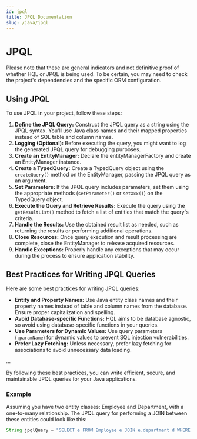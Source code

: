 ```yaml
---
id: jpql
title: JPQL Documentation
slug: /java/jpql
---
```

# JPQL

Please note that these are general indicators and not definitive proof of whether HQL or JPQL is being used. To be certain, you may need to check the project's dependencies and the specific ORM configuration.

## Using JPQL

To use JPQL in your project, follow these steps:

1. **Define the JPQL Query:** Construct the JPQL query as a string using the JPQL syntax. You'll use Java class names and their mapped properties instead of SQL table and column names.
2. **Logging (Optional):** Before executing the query, you might want to log the generated JPQL query for debugging purposes.
3. **Create an EntityManager:** Declare the entityManagerFactory and create an EntityManager instance.
4. **Create a TypedQuery:** Create a TypedQuery object using the `createQuery()` method on the EntityManager, passing the JPQL query as an argument.
5. **Set Parameters:** If the JPQL query includes parameters, set them using the appropriate methods (`setParameter()` or `setXxx()`) on the TypedQuery object.
6. **Execute the Query and Retrieve Results:** Execute the query using the `getResultList()` method to fetch a list of entities that match the query's criteria.
7. **Handle the Results:** Use the obtained result list as needed, such as returning the results or performing additional operations.
8. **Close Resources:** Once query execution and result processing are complete, close the EntityManager to release acquired resources.
9. **Handle Exceptions:** Properly handle any exceptions that may occur during the process to ensure application stability.

## Best Practices for Writing JPQL Queries

Here are some best practices for writing JPQL queries:

- **Entity and Property Names:** Use Java entity class names and their property names instead of table and column names from the database. Ensure proper capitalization and spelling.
- **Avoid Database-specific Functions:** HQL aims to be database agnostic, so avoid using database-specific functions in your queries.
- **Use Parameters for Dynamic Values:** Use query parameters (`:paramName`) for dynamic values to prevent SQL injection vulnerabilities.
- **Prefer Lazy Fetching:** Unless necessary, prefer lazy fetching for associations to avoid unnecessary data loading.

...

By following these best practices, you can write efficient, secure, and maintainable JPQL queries for your Java applications.

### Example

Assuming you have two entity classes: Employee and Department, with a one-to-many relationship. The JPQL query for performing a JOIN between these entities could look like this:

```java
String jpqlQuery = "SELECT e FROM Employee e JOIN e.department d WHERE d.departmentName = :department";
```